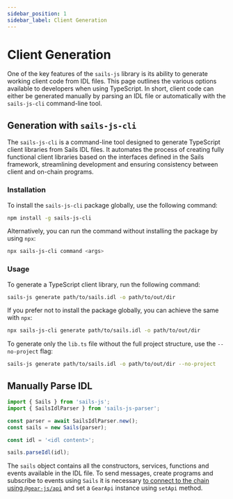 ```yaml
---
sidebar_position: 1
sidebar_label: Client Generation
---
```


# Client Generation

One of the key features of the `sails-js` library is its ability to generate working client code from IDL files. This page outlines the various options available to developers when using TypeScript. In short, client code can either be generated manually by parsing an IDL file or automatically with the `sails-js-cli` command-line tool.

## Generation with `sails-js-cli`

The `sails-js-cli` is a command-line tool designed to generate TypeScript client libraries from Sails IDL files. It automates the process of creating fully functional client libraries based on the interfaces defined in the Sails framework, streamlining development and ensuring consistency between client and on-chain programs.

### Installation
To install the `sails-js-cli` package globally, use the following command:

```bash
npm install -g sails-js-cli
```

Alternatively, you can run the command without installing the package by using `npx`:

```bash
npx sails-js-cli command <args>
```

### Usage
To generate a TypeScript client library, run the following command:

```bash
sails-js generate path/to/sails.idl -o path/to/out/dir
```

If you prefer not to install the package globally, you can achieve the same with `npx`:

```bash
npx sails-js-cli generate path/to/sails.idl -o path/to/out/dir
```

To generate only the `lib.ts` file without the full project structure, use the `--no-project` flag:

```bash
sails-js generate path/to/sails.idl -o path/to/out/dir --no-project
```

## Manually Parse IDL

```js
import { Sails } from 'sails-js';
import { SailsIdlParser } from 'sails-js-parser';

const parser = await SailsIdlParser.new();
const sails = new Sails(parser);

const idl = '<idl content>';

sails.parseIdl(idl);
```

The `sails` object contains all the constructors, services, functions and events available in the IDL file.
To send messages, create programs and subscribe to events using `Sails` it is necessary [to connect to the chain using `@gear-js/api`](https://github.com/gear-tech/gear-js/blob/main/api/README.md) and set a `GearApi` instance using `setApi` method.
